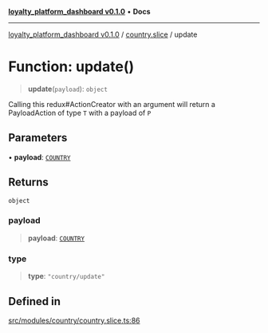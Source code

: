 [**loyalty_platform_dashboard v0.1.0**](../../README.md) • **Docs**

***

[loyalty_platform_dashboard v0.1.0](../../modules.md) / [country.slice](../README.md) / update

# Function: update()

> **update**(`payload`): `object`

Calling this redux#ActionCreator with an argument will
return a PayloadAction of type `T` with a payload of `P`

## Parameters

• **payload**: [`COUNTRY`](../../country.payload/interfaces/COUNTRY.md)

## Returns

`object`

### payload

> **payload**: [`COUNTRY`](../../country.payload/interfaces/COUNTRY.md)

### type

> **type**: `"country/update"`

## Defined in

[src/modules/country/country.slice.ts:86](https://github.com/InnoScript-Co-Ltd/loyalty_platform_admin_dashboard/blob/0790cd2783d47b8cc9a3a9d22a28b20c5aacf6ee/src/modules/country/country.slice.ts#L86)
